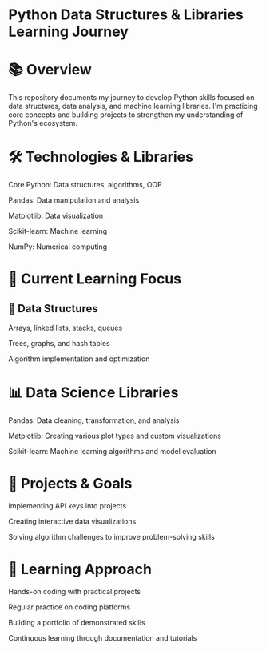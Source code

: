 # Python Data Structures & Libraries Learning Journey
# 📚 Overview
This repository documents my journey to develop Python skills focused on data structures, data analysis, and machine learning libraries. I'm practicing core concepts and building projects to strengthen my understanding of Python's ecosystem.

# 🛠️ Technologies & Libraries
Core Python: Data structures, algorithms, OOP

Pandas: Data manipulation and analysis

Matplotlib: Data visualization

Scikit-learn: Machine learning

NumPy: Numerical computing

# 🎯 Current Learning Focus
## 🔷 Data Structures
Arrays, linked lists, stacks, queues

Trees, graphs, and hash tables

Algorithm implementation and optimization

# 📊 Data Science Libraries
Pandas: Data cleaning, transformation, and analysis

Matplotlib: Creating various plot types and custom visualizations

Scikit-learn: Machine learning algorithms and model evaluation

# 🚀 Projects & Goals

Implementing API keys into projects

Creating interactive data visualizations

Solving algorithm challenges to improve problem-solving skills

# 📖 Learning Approach
Hands-on coding with practical projects

Regular practice on coding platforms

Building a portfolio of demonstrated skills

Continuous learning through documentation and tutorials
